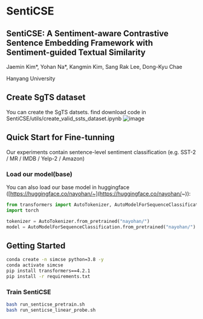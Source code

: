 # SentiCSE
## SentiCSE: A Sentiment-aware Contrastive Sentence Embedding Framework with Sentiment-guided Textual Similarity
Jaemin Kim*, Yohan Na*, Kangmin Kim, Sang Rak Lee, Dong-Kyu Chae

Hanyang University

## Create SgTS dataset
You can create the SgTS datsets. find download code in SentiCSE/utils/create_valid_ssts_dataset.ipynb
![image](https://github.com/nayohan/SentiCSE/assets/54879393/1e6bb6b0-b4a8-4d9f-8429-d7b7d9f3e181)



## Quick Start for Fine-tunning
Our experiments contain sentence-level sentiment classification (e.g. SST-2 / MR / IMDB / Yelp-2 / Amazon) 

### Load our model(base)
You can also load our base model in huggingface ([https://huggingface.co/nayohan/~](https://huggingface.co/nayohan/~)):
```python
from transformers import AutoTokenizer, AutoModelForSequenceClassification
import torch

tokenizer = AutoTokenizer.from_pretrained("nayohan/")
model = AutoModelForSequenceClassification.from_pretrained("nayohan/")
```

## Getting Started

```bash
conda create -n simcse python=3.8 -y
conda activate simcse
pip install transformers==4.2.1
pip install -r requirements.txt
```

### Train SentiCSE
```bash
bash run_senticse_pretrain.sh
bash run_senticse_linear_probe.sh
```
